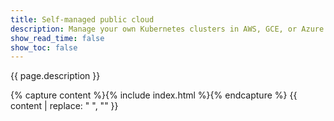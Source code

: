 ```yaml
---
title: Self-managed public cloud
description: Manage your own Kubernetes clusters in AWS, GCE, or Azure public clouds.
show_read_time: false
show_toc: false
---
```


{{ page.description }}

{% capture content %}{% include index.html %}{% endcapture %}
{{ content | replace: "    ", "" }}
